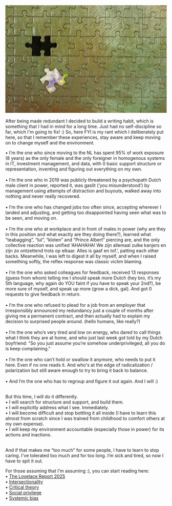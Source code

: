 <!--
.. title: Sketches on workfloor experiences in the NL
.. slug: nl-worklife-experience-report
.. date: 2025-07-20
.. tags: work-ethics-nl, reflection, experience-report, rant
.. type: text
.. description: workflooor-NL
-->

<div class ="blog_pic">
    <img class="blog_pic" src="/images/posts/2025/unfitting-puzzle.png">
</div>

After being made redundant I decided to build a writing habit, which is something that I had in mind for a long time. 
Just had no self-discipline so far, which I'm going to fix! :) So, here FYI is my rant which I deliberately put here, so that I remember these experiences,
stay aware and keep moving on to change myself and the environment.
<br>
<!-- TEASER_END -->

•  I’m the one who since moving to the NL has spent 95% of work exposure (8 years) as the only female and the only foreigner in homogenous systems in IT, 
investment management, and data, with 0 basic support structure or representation, inventing and figuring out everything on my own.<br><br>
•  I’m the one who in 2019 was publicly threatened by a psychopath Dutch male client in power, reported it, was gaslit (‘you misunderstood’) 
by management using attempts of distraction and buyouts, walked away into nothing and never really recovered. <br><br>
•  I’m the one who has changed jobs too often since, accepting wherever I landed and adjusting, and getting too disappointed having seen what was to be seen, 
and moving on.<br><br>
•  I’m the one who at workplace and in front of males in power (why are they in this position and what exactly are they doing there?), 
learned what “teabagging”, “lul”, “kloten” and “Prince Albert” piercing are, and the only collective reaction was unified ‘AHAHAHA! 
We zijn allemaal zulke kanjers en zijn zo ontzettend trots op elkaar. Alles is gaaf en tof.’, patting each other backs. 
Meanwhile, I was left to digest it all by myself, and when I raised something softly, the reflex response was classic victim blaming. <br><br>
•  I’m the one who asked colleagues for feedback, received 13 responses (guess from whom) telling me I should speak more Dutch (hey bro, it’s my 5th language, 
why again do YOU faint if you have to speak your 2nd?), be more sure of myself, and speak up more (grow a dick, gal). And got 0 requests to give feedback in return.<br><br>
•  I’m the one who refused to plead for a job from an employer that irresponsibly announced my redundancy just a couple of months after giving me a permanent 
contract, and then actually had to explain my decision to surprised people around. (hello humans, like really?)<br><br>
•  I’m the one who’s very tired and low on energy, who dared to call things what I think they are at home, and who 
just last week got told by my Dutch boyfriend: “So you just assume you’re somehow underprivileged, all you do is keep complaining.”<br><br>
•  I’m the one who can’t hold or swallow it anymore, who needs to put it here. Even if no one reads it. And who's at the edge of radicalization / polarization 
but still aware enough to try to bring it back to balance.<br><br>
•  And I’m the one who has to regroup and figure it out again. And I will :)  <br><br>

But this time, I will do it differently.<br>
• I will search for structure and support, and build them.<br>
• I will explicitly address what I see. Immediately.<br>
• I will become difficult and stop bottling it all inside (I have to learn this almost from scratch since I was trained from childhood to comfort 
others at my own expense).<br>
• I will keep my environment accountable (especially those in power) for its actions and inactions.  <br><br>

And if that makes me “too much” for some people, I have to learn to stop caring. 
I've tolerated too much and for too long. I’m sick and tired, so now I have to spit it out. <br>

For those assuming that I'm assuming :), you can start reading here:<br>
• [The Lovelace Report 2025](https://wearetechwomen.com/the-lovelace-report-wearetechwomen-oliver-wyman-reveal-barriers-facing-women-in-tech/)<br>
• [Intersectionality](https://en.wikipedia.org/wiki/Intersectionality)<br>
• [Critical theory](https://en.wikipedia.org/wiki/Critical_theory)<br>
• [Social privilege](https://en.wikipedia.org/wiki/Social_privilege)<br>
• [Systemic bias](https://en.wikipedia.org/wiki/Systemic_bias)<br>

